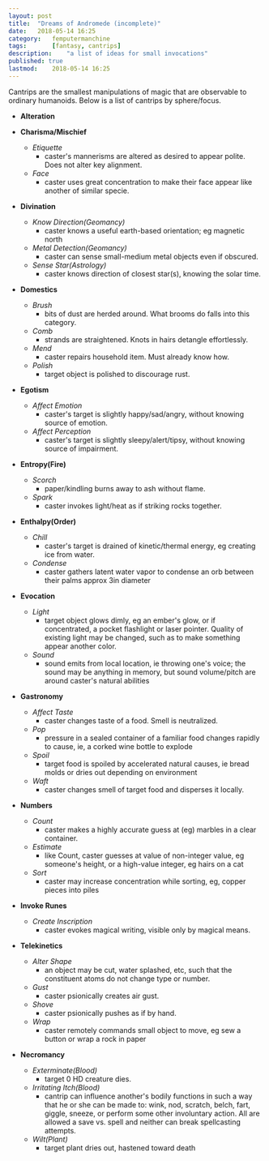 ```yaml
---
layout: post
title: 	"Dreams of Andromede (incomplete)"
date:	2018-05-14 16:25
category:	femputermanchine
tags:		[fantasy, cantrips] 
description: 	"a list of ideas for small invocations"
published: true
lastmod:	2018-05-14 16:25
---
```


Cantrips are the smallest manipulations of magic that are observable to ordinary humanoids. Below is a list of cantrips by sphere/focus.


* **Alteration**

* **Charisma/Mischief**
	* _Etiquette_
		* caster's mannerisms are altered as desired to appear polite. Does not alter key alignment.
	* _Face_
		* caster uses great concentration to make their face appear like another of similar specie.
* **Divination**
	* _Know Direction(Geomancy)_
		* caster knows a useful earth-based orientation; eg magnetic north
	* _Metal Detection(Geomancy)_
		* caster can sense small-medium metal objects even if obscured.
	* _Sense Star(Astrology)_
		* caster knows direction of closest star(s), knowing the solar time.
* **Domestics**
	* _Brush_
		* bits of dust are herded around. What brooms do falls into this category.
	* _Comb_
		* strands are straightened. Knots in hairs detangle effortlessly.
	* _Mend_
		* caster repairs household item. Must already know how.
	* _Polish_
		* target object is polished to discourage rust.
* **Egotism**
	* _Affect Emotion_
		* caster's target is slightly happy/sad/angry, without knowing source of emotion.
	* _Affect Perception_
		* caster's target is slightly sleepy/alert/tipsy, without knowing source of impairment.
* **Entropy(Fire)**
	* _Scorch_
		* paper/kindling burns away to ash without flame.
	* _Spark_
		* caster invokes light/heat as if striking rocks together.
* **Enthalpy(Order)**
	* _Chill_
		* caster's target is drained of kinetic/thermal energy, eg creating ice from water.
	* _Condense_
		* caster gathers latent water vapor to condense an orb between their palms approx 3in diameter
* **Evocation**
	* _Light_
		* target object glows dimly, eg an ember's glow, or if concentrated, a pocket flashlight or laser pointer. Quality of existing light may be changed, such as to make something appear another color.
	* _Sound_
		* sound emits from local location, ie throwing one's voice; the sound may be anything in memory, but sound volume/pitch are around caster's natural abilities
* **Gastronomy**
	* _Affect Taste_
		* caster changes taste of a food. Smell is neutralized.
	* _Pop_
		* pressure in a sealed container of a familiar food changes rapidly to cause, ie, a corked wine bottle to explode
	* _Spoil_
		* target food is spoiled by accelerated natural causes, ie bread molds or dries out depending on environment
	* _Waft_
		* caster changes smell of target food and disperses it locally.
* **Numbers**
	* _Count_ 
		* caster makes a highly accurate guess at (eg) marbles in a clear container.
	* _Estimate_
		* like Count, caster guesses at value of non-integer value, eg someone's height, or a high-value integer, eg hairs on a cat
	* _Sort_
		* caster may increase concentration while sorting, eg, copper pieces into piles
* **Invoke Runes**
	* _Create Inscription_
		* caster evokes magical writing, visible only by magical means.
* **Telekinetics**
	* _Alter Shape_
		* an object may be cut, water splashed, etc, such that the constituent atoms do not change type or number.
	* _Gust_
		* caster psionically creates air gust.
	* _Shove_
		* caster psionically pushes as if by hand. 
	* _Wrap_
		* caster remotely commands small object to move, eg sew a button or wrap a rock in paper
* **Necromancy**
	* _Exterminate(Blood)_
		* target 0 HD creature dies.
	* _Irritating Itch(Blood)_
		* cantrip can influence another's bodily functions in such a way that he or she can be made to: wink, nod, scratch, belch, fart, giggle, sneeze, or perform some other involuntary action. All are allowed a save vs. spell and neither can break spellcasting attempts.	
	* _Wilt(Plant)_
		* target plant dries out, hastened toward death
